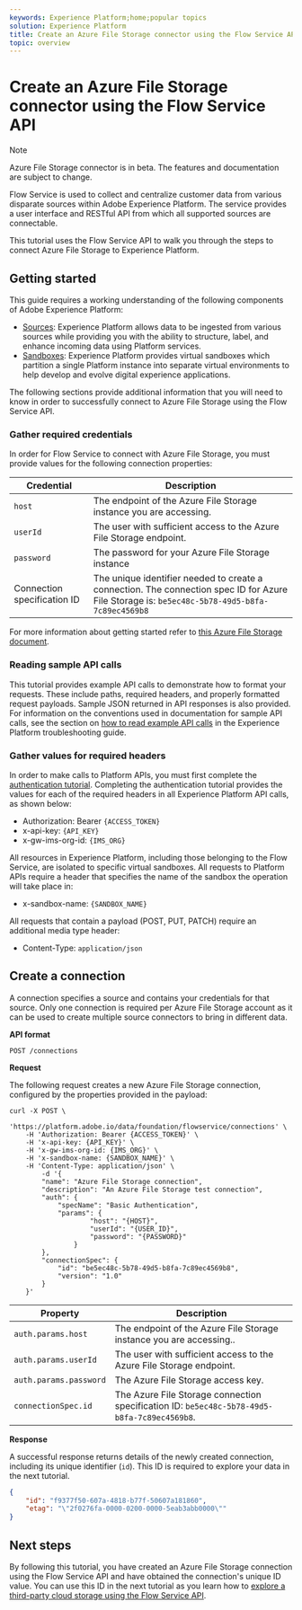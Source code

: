 ```yaml
---
keywords: Experience Platform;home;popular topics
solution: Experience Platform
title: Create an Azure File Storage connector using the Flow Service API
topic: overview
---
```


# Create an Azure File Storage connector using the Flow Service API

>[!NOTE]
>Azure File Storage connector is in beta. The features and documentation are subject to change.

Flow Service is used to collect and centralize customer data from various disparate sources within Adobe Experience Platform. The service provides a user interface and RESTful API from which all supported sources are connectable.

This tutorial uses the Flow Service API to walk you through the steps to connect Azure File Storage to Experience Platform.

## Getting started

This guide requires a working understanding of the following components of Adobe Experience Platform:

*   [Sources](../../../../home.md): Experience Platform allows data to be ingested from various sources while providing you with the ability to structure, label, and enhance incoming data using Platform services.
*   [Sandboxes](../../../../../sandboxes/home.md): Experience Platform provides virtual sandboxes which partition a single Platform instance into separate virtual environments to help develop and evolve digital experience applications.

The following sections provide additional information that you will need to know in order to successfully connect to Azure File Storage using the Flow Service API.

### Gather required credentials

In order for Flow Service to connect with Azure File Storage, you must provide values for the following connection properties:

| Credential | Description |
| ---------- | ----------- |
| `host` | The endpoint of the Azure File Storage instance you are accessing. |
| `userId` | The user with sufficient access to the Azure File Storage endpoint. |
| `password` | The password for your Azure File Storage instance |
| Connection specification ID | The unique identifier needed to create a connection. The connection spec ID for Azure File Storage is: `be5ec48c-5b78-49d5-b8fa-7c89ec4569b8` |

For more information about getting started refer to [this Azure File Storage document](https://docs.microsoft.com/en-us/azure/storage/files/storage-how-to-use-files-windows).

### Reading sample API calls

This tutorial provides example API calls to demonstrate how to format your requests. These include paths, required headers, and properly formatted request payloads. Sample JSON returned in API responses is also provided. For information on the conventions used in documentation for sample API calls, see the section on [how to read example API calls](../../../../../landing/troubleshooting.md#how-do-i-format-an-api-request) in the Experience Platform troubleshooting guide.

### Gather values for required headers

In order to make calls to Platform APIs, you must first complete the [authentication tutorial](../../../../../tutorials/authentication.md). Completing the authentication tutorial provides the values for each of the required headers in all Experience Platform API calls, as shown below:

*   Authorization: Bearer `{ACCESS_TOKEN}`
*   x-api-key: `{API_KEY}`
*   x-gw-ims-org-id: `{IMS_ORG}`

All resources in Experience Platform, including those belonging to the Flow Service, are isolated to specific virtual sandboxes. All requests to Platform APIs require a header that specifies the name of the sandbox the operation will take place in:

*   x-sandbox-name: `{SANDBOX_NAME}`

All requests that contain a payload (POST, PUT, PATCH) require an additional media type header:

*   Content-Type: `application/json`

## Create a connection

A connection specifies a source and contains your credentials for that source. Only one connection is required per Azure File Storage account as it can be used to create multiple source connectors to bring in different data.

**API format**

```http
POST /connections
```

**Request**

The following request creates a new Azure File Storage connection, configured by the properties provided in the payload:


```shell
curl -X POST \
    'https://platform.adobe.io/data/foundation/flowservice/connections' \
    -H 'Authorization: Bearer {ACCESS_TOKEN}' \
    -H 'x-api-key: {API_KEY}' \
    -H 'x-gw-ims-org-id: {IMS_ORG}' \
    -H 'x-sandbox-name: {SANDBOX_NAME}' \
    -H 'Content-Type: application/json' \
        -d '{
        "name": "Azure File Storage connection",
        "description": "An Azure File Storage test connection",
        "auth": {
            "specName": "Basic Authentication",
            "params": {
                    "host": "{HOST}",
                    "userId": "{USER_ID}",
                    "password": "{PASSWORD}"
                }
        },
        "connectionSpec": {
            "id": "be5ec48c-5b78-49d5-b8fa-7c89ec4569b8",
            "version": "1.0"
        }
    }'
```

| Property | Description |
| --------- | ----------- |
| `auth.params.host` | The endpoint of the Azure File Storage instance you are accessing.. |
| `auth.params.userId` | The user with sufficient access to the Azure File Storage endpoint. |
| `auth.params.password` | The Azure File Storage access key. |
| `connectionSpec.id` | The Azure File Storage connection specification ID: `be5ec48c-5b78-49d5-b8fa-7c89ec4569b8`. |

**Response**

A successful response returns details of the newly created connection, including its unique identifier (`id`). This ID is required to explore your data in the next tutorial.

```json
{
    "id": "f9377f50-607a-4818-b77f-50607a181860",
    "etag": "\"2f0276fa-0000-0200-0000-5eab3abb0000\""
}
```

## Next steps

By following this tutorial, you have created an Azure File Storage connection using the Flow Service API and have obtained the connection's unique ID value. You can use this ID in the next tutorial as you learn how to [explore a third-party cloud storage using the Flow Service API](../../explore/cloud-storage.md).

